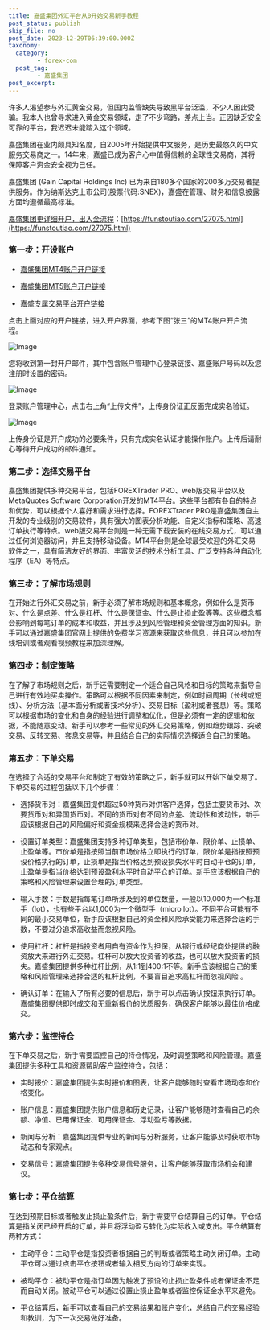 ```yaml
---
title: 嘉盛集团外汇平台从0开始交易新手教程
post_status: publish
skip_file: no
post_date: 2023-12-29T06:39:00.000Z
taxonomy:
  category:
        - forex-com
  post_tag:
        - 嘉盛集团
post_excerpt: 
---
```

许多人渴望参与外汇黄金交易，但国内监管缺失导致黑平台泛滥，不少人因此受骗。我本人也曾寻求进入黄金交易领域，走了不少弯路，差点上当。正因缺乏安全可靠的平台，我迟迟未能踏入这个领域。

嘉盛集团在业内颇具知名度，自2005年开始提供中文服务，是历史最悠久的中文服务交易商之一。14年来，嘉盛已成为客户心中值得信赖的全球性交易商，其将保障客户资金安全视为己任。

嘉盛集团 (Gain Capital Holdings Inc) 已为来自180多个国家的200多万交易者提供服务。作为纳斯达克上市公司(股票代码:SNEX)，嘉盛在管理、财务和信息披露方面均遵循最高标准。

[嘉盛集团更详细开户，出入金流程](https://funstoutiao.com/27075.html)：[https://funstoutiao.com/27075.html](https://funstoutiao.com/27075.html)

### 第一步：开设账户

* [嘉盛集团MT4账户开户链接](https://s.ssgg.net/jsmt4)

* [嘉盛集团MT5账户开户链接](https://s.ssgg.net/jsmt5)

* [嘉盛专属交易平台开户链接](https://s.ssgg.net/js)

点击上面对应的开户链接，进入开户界面，参考下图“张三”的MT4账户开户流程。

![Image](https://prod-files-secure.s3.us-west-2.amazonaws.com/39ed1227-6d7d-4570-be36-9ccd4a2c4241/7a167aea-686b-400d-af59-4e18eb607a40/640.png?X-Amz-Algorithm=AWS4-HMAC-SHA256&X-Amz-Content-Sha256=UNSIGNED-PAYLOAD&X-Amz-Credential=ASIAZI2LB4663DCZNOND%2F20250531%2Fus-west-2%2Fs3%2Faws4_request&X-Amz-Date=20250531T221308Z&X-Amz-Expires=3600&X-Amz-Security-Token=IQoJb3JpZ2luX2VjEPv%2F%2F%2F%2F%2F%2F%2F%2F%2F%2FwEaCXVzLXdlc3QtMiJGMEQCIEu06FffKGyaeCAIPPDoRZoqtQ0IrJVHtOYLPDM6z%2FWUAiAfUJ4CXIqKoTdOoXRJcT%2Bej0xBXgOfC1EhlHicsb5O7yqIBAjE%2F%2F%2F%2F%2F%2F%2F%2F%2F%2F8BEAAaDDYzNzQyMzE4MzgwNSIMbYGDFA1GsCk9BA0BKtwDFHSGTaB%2BkjAqbLz%2BsH5sBmjti4nudVpaiyIzVLuhTwVACZ%2FWwZivchYyGsAsp2oiBQbrU7qIayj91ar0w5wdRWDBkwLjmQWoNeALlbKgmLQ%2F37cMEXfxzqC57chLqQbc3nhmPcmzr5CrHB5SCkBJJmWe3NmAlqGUaJmxPfBFdZqlVskJn3sCIrMw1KDIFYVpFXCVgPmeoJpPtZseqM6g%2BA0iSFs0SQz0kIFuz5kuk%2BsZw%2BBhTTB3mnWku4yXIa19lnjQw9ZOTUvegfWGtpaJ%2FENHhcOXZ5v44eDMeW2ZKzJuqU7a0sqLDNB6GC%2BdsA3uyI5CrSsto0ZSgqIjyt5LmeS%2FzZ%2Be9r15j7JihL9gKqlY8ln5P77GgUgUluHH58Ef12EGAmHop0T9guxtlgcQNohNibXSNxfiqxVaHni%2FLOKaCqGmZ5VRgnbCQO9XfB2OVRiuuu%2B8F74LyZXAH5v%2FrAPPTDeUVzPE6x2Pd5TbYT4G88H3t5L8PZjPXZigBzz4FhW98dVWcIrpUMtSNHcpVMZmnGjvF9DfTrgGU5uUT2OQ%2BA1Lz4jukY5PsJDa1PQidTSX83Hal7yPQ1soQF7Y9VVdN%2Fi4AeiOyb3X%2BHbytDjJdx5YiJaZyNRfY3cwgpztwQY6pgFUtT4yt%2BYpGjazgXYnOOGBRxgW0oQF15nYp4fVAPkBT7SeT4p6CgM8ptvF4tz7W0eeoO7w09%2FU%2BW8uGgWeOkVHWkD2Mt91uY5PxmIK6dN7FOEn%2F2PUmGOYLPxprW0bA4N%2BJaIOMdQjtTs%2BSq%2FHhpAqWFqGvA32UjJT%2FSpB8qT%2B1yGFJkGOWP7xBSQn07rxVb1AXyI5lIGFyTXGrl6aqkPTxkOMIaUN&X-Amz-Signature=f9b3a1d0d8a98e6e0df10b924f60d67c7b6ee9df1365ddc4d5d9765441f3bc4e&X-Amz-SignedHeaders=host&x-id=GetObject)

您将收到第一封开户邮件，其中包含账户管理中心登录链接、嘉盛账户号码以及您注册时设置的密码。

![Image](https://prod-files-secure.s3.us-west-2.amazonaws.com/39ed1227-6d7d-4570-be36-9ccd4a2c4241/eaa1c6b3-2877-4284-a0e1-530e222c27fb/image.png?X-Amz-Algorithm=AWS4-HMAC-SHA256&X-Amz-Content-Sha256=UNSIGNED-PAYLOAD&X-Amz-Credential=ASIAZI2LB4663DCZNOND%2F20250531%2Fus-west-2%2Fs3%2Faws4_request&X-Amz-Date=20250531T221308Z&X-Amz-Expires=3600&X-Amz-Security-Token=IQoJb3JpZ2luX2VjEPv%2F%2F%2F%2F%2F%2F%2F%2F%2F%2FwEaCXVzLXdlc3QtMiJGMEQCIEu06FffKGyaeCAIPPDoRZoqtQ0IrJVHtOYLPDM6z%2FWUAiAfUJ4CXIqKoTdOoXRJcT%2Bej0xBXgOfC1EhlHicsb5O7yqIBAjE%2F%2F%2F%2F%2F%2F%2F%2F%2F%2F8BEAAaDDYzNzQyMzE4MzgwNSIMbYGDFA1GsCk9BA0BKtwDFHSGTaB%2BkjAqbLz%2BsH5sBmjti4nudVpaiyIzVLuhTwVACZ%2FWwZivchYyGsAsp2oiBQbrU7qIayj91ar0w5wdRWDBkwLjmQWoNeALlbKgmLQ%2F37cMEXfxzqC57chLqQbc3nhmPcmzr5CrHB5SCkBJJmWe3NmAlqGUaJmxPfBFdZqlVskJn3sCIrMw1KDIFYVpFXCVgPmeoJpPtZseqM6g%2BA0iSFs0SQz0kIFuz5kuk%2BsZw%2BBhTTB3mnWku4yXIa19lnjQw9ZOTUvegfWGtpaJ%2FENHhcOXZ5v44eDMeW2ZKzJuqU7a0sqLDNB6GC%2BdsA3uyI5CrSsto0ZSgqIjyt5LmeS%2FzZ%2Be9r15j7JihL9gKqlY8ln5P77GgUgUluHH58Ef12EGAmHop0T9guxtlgcQNohNibXSNxfiqxVaHni%2FLOKaCqGmZ5VRgnbCQO9XfB2OVRiuuu%2B8F74LyZXAH5v%2FrAPPTDeUVzPE6x2Pd5TbYT4G88H3t5L8PZjPXZigBzz4FhW98dVWcIrpUMtSNHcpVMZmnGjvF9DfTrgGU5uUT2OQ%2BA1Lz4jukY5PsJDa1PQidTSX83Hal7yPQ1soQF7Y9VVdN%2Fi4AeiOyb3X%2BHbytDjJdx5YiJaZyNRfY3cwgpztwQY6pgFUtT4yt%2BYpGjazgXYnOOGBRxgW0oQF15nYp4fVAPkBT7SeT4p6CgM8ptvF4tz7W0eeoO7w09%2FU%2BW8uGgWeOkVHWkD2Mt91uY5PxmIK6dN7FOEn%2F2PUmGOYLPxprW0bA4N%2BJaIOMdQjtTs%2BSq%2FHhpAqWFqGvA32UjJT%2FSpB8qT%2B1yGFJkGOWP7xBSQn07rxVb1AXyI5lIGFyTXGrl6aqkPTxkOMIaUN&X-Amz-Signature=ba12dcfd158fc0c6f7eaf8674b6a6834e71f4f480ff2506bd11121fac65d120d&X-Amz-SignedHeaders=host&x-id=GetObject)

登录账户管理中心，点击右上角“上传文件”，上传身份证正反面完成实名验证。

![Image](https://prod-files-secure.s3.us-west-2.amazonaws.com/39ed1227-6d7d-4570-be36-9ccd4a2c4241/54090639-09fc-46b4-a135-e0289f707147/image.png?X-Amz-Algorithm=AWS4-HMAC-SHA256&X-Amz-Content-Sha256=UNSIGNED-PAYLOAD&X-Amz-Credential=ASIAZI2LB4663DCZNOND%2F20250531%2Fus-west-2%2Fs3%2Faws4_request&X-Amz-Date=20250531T221308Z&X-Amz-Expires=3600&X-Amz-Security-Token=IQoJb3JpZ2luX2VjEPv%2F%2F%2F%2F%2F%2F%2F%2F%2F%2FwEaCXVzLXdlc3QtMiJGMEQCIEu06FffKGyaeCAIPPDoRZoqtQ0IrJVHtOYLPDM6z%2FWUAiAfUJ4CXIqKoTdOoXRJcT%2Bej0xBXgOfC1EhlHicsb5O7yqIBAjE%2F%2F%2F%2F%2F%2F%2F%2F%2F%2F8BEAAaDDYzNzQyMzE4MzgwNSIMbYGDFA1GsCk9BA0BKtwDFHSGTaB%2BkjAqbLz%2BsH5sBmjti4nudVpaiyIzVLuhTwVACZ%2FWwZivchYyGsAsp2oiBQbrU7qIayj91ar0w5wdRWDBkwLjmQWoNeALlbKgmLQ%2F37cMEXfxzqC57chLqQbc3nhmPcmzr5CrHB5SCkBJJmWe3NmAlqGUaJmxPfBFdZqlVskJn3sCIrMw1KDIFYVpFXCVgPmeoJpPtZseqM6g%2BA0iSFs0SQz0kIFuz5kuk%2BsZw%2BBhTTB3mnWku4yXIa19lnjQw9ZOTUvegfWGtpaJ%2FENHhcOXZ5v44eDMeW2ZKzJuqU7a0sqLDNB6GC%2BdsA3uyI5CrSsto0ZSgqIjyt5LmeS%2FzZ%2Be9r15j7JihL9gKqlY8ln5P77GgUgUluHH58Ef12EGAmHop0T9guxtlgcQNohNibXSNxfiqxVaHni%2FLOKaCqGmZ5VRgnbCQO9XfB2OVRiuuu%2B8F74LyZXAH5v%2FrAPPTDeUVzPE6x2Pd5TbYT4G88H3t5L8PZjPXZigBzz4FhW98dVWcIrpUMtSNHcpVMZmnGjvF9DfTrgGU5uUT2OQ%2BA1Lz4jukY5PsJDa1PQidTSX83Hal7yPQ1soQF7Y9VVdN%2Fi4AeiOyb3X%2BHbytDjJdx5YiJaZyNRfY3cwgpztwQY6pgFUtT4yt%2BYpGjazgXYnOOGBRxgW0oQF15nYp4fVAPkBT7SeT4p6CgM8ptvF4tz7W0eeoO7w09%2FU%2BW8uGgWeOkVHWkD2Mt91uY5PxmIK6dN7FOEn%2F2PUmGOYLPxprW0bA4N%2BJaIOMdQjtTs%2BSq%2FHhpAqWFqGvA32UjJT%2FSpB8qT%2B1yGFJkGOWP7xBSQn07rxVb1AXyI5lIGFyTXGrl6aqkPTxkOMIaUN&X-Amz-Signature=2efba5d292ceb73560904a7045c3bb788e5be5c45b55110d53604d5f95bdb13d&X-Amz-SignedHeaders=host&x-id=GetObject)

上传身份证是开户成功的必要条件，只有完成实名认证才能操作账户。上传后请耐心等待开户成功的邮件通知。

### 第二步：选择交易平台

嘉盛集团提供多种交易平台，包括FOREXTrader PRO、web版交易平台以及MetaQuotes Software Corporation开发的MT4平台。这些平台都有各自的特点和优势，可以根据个人喜好和需求进行选择。FOREXTrader PRO是嘉盛集团自主开发的专业级别的交易软件，具有强大的图表分析功能、自定义指标和策略、高速订单执行等特点。web版交易平台则是一种无需下载安装的在线交易方式，可以通过任何浏览器访问，并且支持移动设备。MT4平台则是全球最受欢迎的外汇交易软件之一，具有简洁友好的界面、丰富灵活的技术分析工具、广泛支持各种自动化程序（EA）等特点。

### 第三步：了解市场规则

在开始进行外汇交易之前，新手必须了解市场规则和基本概念，例如什么是货币对、什么是点差、什么是杠杆、什么是保证金、什么是止损止盈等等。这些概念都会影响到每笔订单的成本和收益，并且涉及到风险管理和资金管理方面的知识。新手可以通过嘉盛集团官网上提供的免费学习资源来获取这些信息，并且可以参加在线培训或者观看视频教程来加深理解。

### 第四步：制定策略

在了解了市场规则之后，新手还需要制定一个适合自己风格和目标的策略来指导自己进行有效地买卖操作。策略可以根据不同因素来制定，例如时间周期（长线或短线）、分析方法（基本面分析或者技术分析）、交易目标（盈利或者套息）等。策略可以根据市场的变化和自身的经验进行调整和优化，但是必须有一定的逻辑和依据，不能随意变动。新手可以参考一些常见的外汇交易策略，例如趋势跟踪、突破交易、反转交易、套息交易等，并且结合自己的实际情况选择适合自己的策略。

### 第五步：下单交易

在选择了合适的交易平台和制定了有效的策略之后，新手就可以开始下单交易了。下单交易的过程包括以下几个步骤：

* 选择货币对：嘉盛集团提供超过50种货币对供客户选择，包括主要货币对、次要货币对和异国货币对。不同的货币对有不同的点差、流动性和波动性，新手应该根据自己的风险偏好和资金规模来选择合适的货币对。

* 设置订单类型：嘉盛集团支持多种订单类型，包括市价单、限价单、止损单、止盈单等。市价单是指按照当前市场价格立即执行的订单，限价单是指按照预设价格执行的订单，止损单是指当价格达到预设损失水平时自动平仓的订单，止盈单是指当价格达到预设盈利水平时自动平仓的订单。新手应该根据自己的策略和风险管理来设置合理的订单类型。

* 输入手数：手数是指每笔订单所涉及到的单位数量，一般以10,000为一个标准手（lot），也有些平台以1,000为一个微型手（micro lot）。不同平台可能有不同的最小交易单位，新手应该根据自己的资金和风险承受能力来选择合适的手数，不要过分追求高收益而忽视风险。

* 使用杠杆：杠杆是指投资者用自有资金作为担保，从银行或经纪商处提供的融资放大来进行外汇交易。杠杆可以放大投资者的收益，也可以放大投资者的损失。嘉盛集团提供多种杠杆比例，从1:1到400:1不等。新手应该根据自己的策略和风险管理来选择合适的杠杆比例，不要盲目追求高杠杆而忽视风险 。

* 确认订单：在输入了所有必要的信息后，新手可以点击确认按钮来执行订单。嘉盛集团提供即时成交和无重新报价的优质服务，确保客户能够以最佳价格成交。

### 第六步：监控持仓

在下单交易之后，新手需要监控自己的持仓情况，及时调整策略和风险管理。嘉盛集团提供多种工具和资源帮助客户监控持仓，包括：

* 实时报价：嘉盛集团提供实时报价和图表，让客户能够随时查看市场动态和价格变化。

* 账户信息：嘉盛集团提供账户信息和历史记录，让客户能够随时查看自己的余额、净值、已用保证金、可用保证金、浮动盈亏等数据。

* 新闻与分析：嘉盛集团提供专业的新闻与分析服务，让客户能够及时获取市场动态和专家观点。

* 交易信号：嘉盛集团提供多种交易信号服务，让客户能够获取市场机会和建议。

### 第七步：平仓结算

在达到预期目标或者触发止损止盈条件后，新手需要平仓结算自己的订单。平仓结算是指关闭已经开启的订单，并且将浮动盈亏转化为实际收入或支出。平仓结算有两种方式：

* 主动平仓：主动平仓是指投资者根据自己的判断或者策略主动关闭订单。主动平仓可以通过点击平仓按钮或者输入相反方向的订单来实现。

* 被动平仓：被动平仓是指订单因为触发了预设的止损止盈条件或者保证金不足而自动关闭。被动平仓可以通过设置止损止盈单或者监控保证金水平来避免。

* 平仓结算后，新手可以查看自己的交易结果和账户变化，总结自己的交易经验和教训，为下一次交易做好准备。